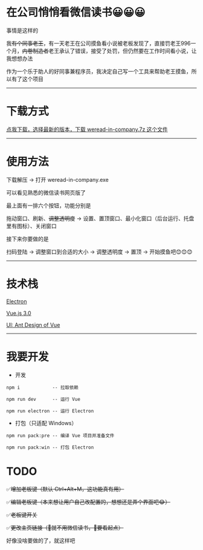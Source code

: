 # 在公司悄悄看微信读书😀😀😀

事情是这样的

我~~有个同事老王~~，有一天老王在公司摸鱼看小说被老板发现了，直接罚老王996一个月，~~内卷制造者~~老王承认了错误，接受了处罚，但仍然要在工作时间看小说，让我想想办法

作为一个乐于助人的好同事兼程序员，我决定自己写一个工具来帮助老王摸鱼，所以有了这个项目

---

# 下载方式

[点我下载，选择最新的版本，下载 weread-in-company.7z 这个文件](https://github.com/zjxlooou/weread-in-company/releases)

---

# 使用方法

下载解压 → 打开 weread-in-company.exe

可以看见熟悉的微信读书网页版了

最上面有一排六个按钮，功能分别是

拖动窗口、刷新、~~调整透明度~~ -> 设置、置顶窗口、最小化窗口（后台运行、托盘里有图标）、关闭窗口

接下来你要做的是

扫码登陆 → 调整窗口到合适的大小 → 调整透明度 → 置顶 → 开始摸鱼吧😊😊😊

---

# 技术栈

[Electron](https://github.com/electron/electron)

[Vue.js 3.0](https://github.com/vuejs/docs-next-zh-cn)

[UI: Ant Design of Vue](https://github.com/vueComponent/ant-design-vue)

---

# 我要开发

- 开发
  
```
npm i            -- 拉取依赖

npm run dev      -- 运行 Vue

npm run electron -- 运行 Electron
```

- 打包（只适配 Windows）
  
```
npm run pack:pre -- 编译 Vue 项目并准备文件

npm run pack:win -- 打包 Electron
```

# TODO

✅~~增加老板键（默认 Ctrl+Alt+M，这功能真有用）~~

✅~~编辑老板键（本来想让用户自己改配置的，想想还是弄个界面吧😂）~~

✅~~老板键开关~~

✅~~更改主页链接（👴就不用微信读书，👴要看起点）~~

好像没啥要做的了，就这样吧